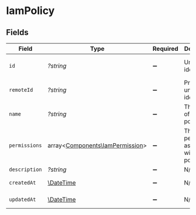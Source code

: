 # IamPolicy


## Fields

| Field                                                                       | Type                                                                        | Required                                                                    | Description                                                                 | Example                                                                     |
| --------------------------------------------------------------------------- | --------------------------------------------------------------------------- | --------------------------------------------------------------------------- | --------------------------------------------------------------------------- | --------------------------------------------------------------------------- |
| `id`                                                                        | *?string*                                                                   | :heavy_minus_sign:                                                          | Unique identifier                                                           | 8187e5da-dc77-475e-9949-af0f1fa4e4e3                                        |
| `remoteId`                                                                  | *?string*                                                                   | :heavy_minus_sign:                                                          | Provider's unique identifier                                                | 8187e5da-dc77-475e-9949-af0f1fa4e4e3                                        |
| `name`                                                                      | *?string*                                                                   | :heavy_minus_sign:                                                          | The name of the policy.                                                     | Remote Contractor Policy                                                    |
| `permissions`                                                               | array<[Components\IamPermission](../../Models/Components/IamPermission.md)> | :heavy_minus_sign:                                                          | The set of permissions associated with the policy.                          |                                                                             |
| `description`                                                               | *?string*                                                                   | :heavy_minus_sign:                                                          | N/A                                                                         |                                                                             |
| `createdAt`                                                                 | [\DateTime](https://www.php.net/manual/en/class.datetime.php)               | :heavy_minus_sign:                                                          | N/A                                                                         | 2021-01-01T01:01:01.000Z                                                    |
| `updatedAt`                                                                 | [\DateTime](https://www.php.net/manual/en/class.datetime.php)               | :heavy_minus_sign:                                                          | N/A                                                                         | 2021-01-01T01:01:01.000Z                                                    |